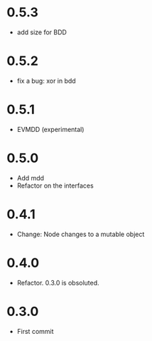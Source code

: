 # 0.5.3

- add size for BDD

# 0.5.2

- fix a bug: xor in bdd

# 0.5.1

- EVMDD (experimental)

# 0.5.0

- Add mdd
- Refactor on the interfaces

# 0.4.1

- Change: Node changes to a mutable object

# 0.4.0

- Refactor. 0.3.0 is obsoluted.

# 0.3.0

- First commit


